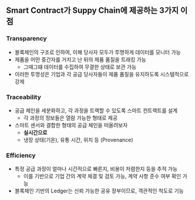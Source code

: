 ## Smart Contract가 Suppy Chain에 제공하는 3가지 이점

### Transparency

- 블록체인의 구조로 인하여, 이해 당사자 모두가 투명하게 데이터를 모니터 가능
- 제품을 어떤 중간자를 거치고 난 뒤의 제품 품질을 트래킹 가능
  - 그때그떄 데이터를 수집하여 무결한 상태로 보관 가능
- 이러한 투명성은 기업과 각 공급 당사자들이 제품 품질을 유지하도록 시스템적으로 강제

### Traceability

- 공급 체인을 세분화하고, 각 과정을 트랙할 수 있도록 스마트 컨트랙트를 설계
  - 각 과정의 정보들은 열람 가능한 형태로 제공
- 스마트 센서와 결합한 형태의 공급 체인을 떠올려보자
  - **실시간으로**
  - 냉장 상태(기온), 유통 시간, 위치 등 (Provenance)

### Efficiency

- 특정 공급 과정이 얼마나 시간적으로 빠른지, 비용이 저렴한지 등을 추적 가능
  - 이를 기반으로 기업 간의 계약 체결 및 검토 가능, 계약 사항 준수 여부 확인 가능
- 블록체인 기반의 Ledger는 신뢰 가능한 공유 장부이므로, 객관적인 척도로 기능
